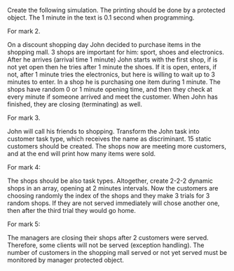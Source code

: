 Create the following simulation. The printing should be done by a protected object. The 1 minute in the text is 0.1 second when programming.

For mark 2.

On a discount shopping day John decided to purchase items in the shopping mall. 3 shops are important for him: sport, shoes and electronics. After he arrives (arrival time 1 minute) John starts with the first shop, if is not yet open then he tries after 1 minute the shoes. If it is open, enters, if not, after 1 minute tries the electronics, but here is willing to wait up to 3 minutes to enter. In a shop he is purchasing one item during 1 minute. The shops have random 0 or 1 minute opening time, and then they check at every minute if someone arrived and meet the customer. When John has finished, they are closing (terminating) as well.

For mark 3.

John will call his friends to shopping. Transform the John task into customer task type, which receives the name as discriminant. 15 static customers should be created. The shops now are meeting more customers, and at the end will print how many items were sold.

For mark 4:

The shops should be also task types. Altogether, create 2-2-2 dynamic shops in an array, opening at 2 minutes intervals. Now the customers are choosing randomly the index of the shops and they make 3 trials for 3 random shops. If they are not served immediately will chose another one, then after the third trial they would go home.

For mark 5:

The managers are closing their shops after 2 customers were served. Therefore, some clients will not be served (exception handling). The number of customers in the shopping mall served or not yet served must be monitored by manager protected object.